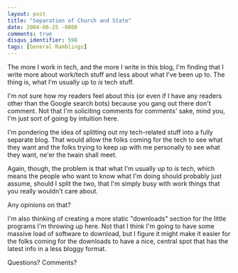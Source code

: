 ```yaml
---
layout: post
title: "Separation of Church and State"
date: 2004-06-25 -0800
comments: true
disqus_identifier: 598
tags: [General Ramblings]
---
```

The more I work in tech, and the more I write in this blog, I'm finding
that I write more about work/tech stuff and less about what I've been up
to. The thing is, what I'm usually up to *is* tech stuff.

 I'm not sure how my readers feel about this (or even if I have any
readers other than the Google search bots) because you gang out there
don't comment. Not that I'm soliciting comments for comments' sake, mind
you, I'm just sort of going by intuition here.

 I'm pondering the idea of splitting out my tech-related stuff into a
fully separate blog. That would allow the folks coming for the tech to
see what they want and the folks trying to keep up with me personally to
see what they want, ne'er the twain shall meet.

 Again, though, the problem is that what I'm usually up to *is* tech,
which means the people who want to know what I'm doing should probably
just assume, should I split the two, that I'm simply busy with work
things that you really wouldn't care about.

 Any opinions on that?

 I'm also thinking of creating a more static "downloads" section for the
little programs I'm throwing up here. Not that I think I'm going to have
some massive load of software to download, but I figure it might make it
easier for the folks coming for the downloads to have a nice, central
spot that has the latest info in a less bloggy format.

 Questions? Comments?
